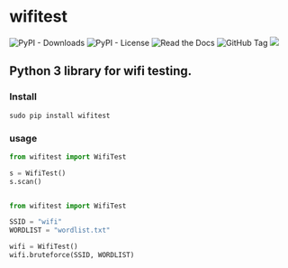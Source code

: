 # wifitest

![PyPI - Downloads](https://img.shields.io/pypi/dm/wifitest)
![PyPI - License](https://img.shields.io/pypi/l/wifitest)
![Read the Docs](https://img.shields.io/readthedocs/wifitest)
![GitHub Tag](https://img.shields.io/github/v/tag/JuanBindez/wifitest?include_prereleases)
<a href="https://pypi.org/project/wifitest/"><img src="https://img.shields.io/pypi/v/wifitest" /></a>

## Python 3 library for wifi testing.

### Install

    sudo pip install wifitest


### usage

```python
from wifitest import WifiTest

s = WifiTest()
s.scan()
```

```python

from wifitest import WifiTest

SSID = "wifi"
WORDLIST = "wordlist.txt"

wifi = WifiTest()
wifi.bruteforce(SSID, WORDLIST)

```
